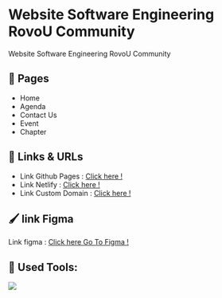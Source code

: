 # Website Software Engineering RovoU Community

Website Software Engineering RovoU Community

## :page_facing_up: Pages

- Home
- Agenda
- Contact Us
- Event
- Chapter

## :link: Links & URLs

- Link Github Pages : [Click here !](https://revou-fsse-1.github.io/w5-company-website-group-e/)
- Link Netlify : [Click here !](https://revou-community.netlify.app/)
- Link Custom Domain : [Click here !](https://week5.nofri.xyz/)

## :paintbrush: link Figma

Link figma : [Click here Go To Figma !](https://www.figma.com/file/zfYDjauniHSURSOglnn7MH/group-e?t=plnwYZRdyu2NjnGo-0/)

## :construction: Used Tools:

[![](https://skillicons.dev/icons?i=git,github,vscode,figma,html,css,javascript)]()
